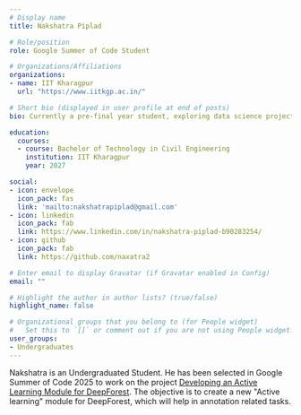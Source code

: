 ```yaml
---
# Display name
title: Nakshatra Piplad

# Role/position
role: Google Summer of Code Student

# Organizations/Affiliations
organizations:
- name: IIT Kharagpur
  url: "https://www.iitkgp.ac.in/"

# Short bio (displayed in user profile at end of posts)
bio: Currently a pre-final year student, exploring data science projects.

education:
  courses:
  - course: Bachelor of Technology in Civil Engineering
    institution: IIT Kharagpur
    year: 2027

social:
- icon: envelope
  icon_pack: fas
  link: 'mailto:nakshatrapiplad@gmail.com'
- icon: linkedin
  icon_pack: fab
  link: https://www.linkedin.com/in/nakshatra-piplad-b90283254/
- icon: github
  icon_pack: fab
  link: https://github.com/naxatra2

# Enter email to display Gravatar (if Gravatar enabled in Config)
email: ""

# Highlight the author in author lists? (true/false)
highlight_name: false

# Organizational groups that you belong to (for People widget)
#   Set this to `[]` or comment out if you are not using People widget.
user_groups:
- Undergraduates
---
```


Nakshatra is an Undergraduated Student. He has been selected in Google Summer of Code 2025 to work on the project [Developing an Active Learning Module for DeepForest](https://summerofcode.withgoogle.com/programs/2025/projects/n9Ophyn4). The objective is to create a new "Active learning" module for DeepForest, which will help in annotation related tasks.
